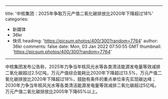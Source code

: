 
---
title: '中核集团：2025年争取万元产值二氧化碳排放比2020年下降超过18%'
categories: 
 - 新媒体
 - 36kr
 - 快讯
headimg: 'https://picsum.photos/400/300?random=7764'
author: 36kr
comments: false
date: Mon, 03 Jan 2022 07:50:55 GMT
thumbnail: 'https://picsum.photos/400/300?random=7764'
---

<div>   
中核集团发布公告称，2025年力争当年核风光水等各类清洁能源发电量等效减排二氧化碳超过2.5亿吨，万元产值综合能耗比2020年下降超过13.5%，万元产值二氧化碳排放比2020年下降超过18%，鼓励有条件的重点单位率先实现碳达峰；2030年力争当年核风光水等各类清洁能源发电量等效减排二氧化碳超过5亿吨，万元产值二氧化碳排放比2005年下降65%以上。  
</div>
            